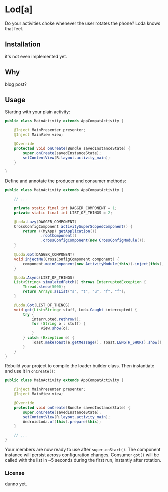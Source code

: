 # Lod\[a\]
Do your activities choke whenever the user rotates the phone? Loda knows
that feel.


## Installation
it's not even implemented yet.


## Why
blog post?


## Usage
Starting with your plain activity:
~~~java
public class MainActivity extends AppCompatActivity {

    @Inject MainPresenter presenter;
    @Inject MainView view;

    @Override
    protected void onCreate(Bundle savedInstanceState) {
        super.onCreate(savedInstanceState);
        setContentView(R.layout.activity_main);
    }

}
~~~
Define and annotate the producer and consumer methods:
~~~java
public class MainActivity extends AppCompatActivity {

    // ...

    private static final int DAGGER_COMPONENT = 1;
    private static final int LIST_OF_THINGS = 2;

    @Loda.Lazy(DAGGER_COMPONENT)
    CrossConfigComponent activitySuperScopedComponent() {
        return ((MyApp) getApplication())
                .rootComponent()
                .crossConfigComponent(new CrossConfigModule());
    }

    @Loda.Got(DAGGER_COMPONENT)
    void injectMe(CrossConfigComponent component) {
        component.mainComponent(new ActivityModule(this)).inject(this);
    }

    @Loda.Async(LIST_OF_THINGS)
    List<String> simulatedFetch() throws InterruptedException {
        Thread.sleep(5000);
        return Arrays.asList("s", "t", "u", "f", "f");
    }

    @Loda.Got(LIST_OF_THINGS)
    void got(List<String> stuff, Loda.Caught interrupted) {
        try {
            interrupted.rethrow();
            for (String o : stuff) {
                view.show(o);
            }
        } catch (Exception e) {
            Toast.makeToast(e.getMessage(), Toast.LENGTH_SHORT).show();
        }
    }
}
~~~
Rebuild your project to compile the loader builder class. Then instantiate and
use it in `onCreate()`:
~~~java
public class MainActivity extends AppCompatActivity {

    @Inject MainPresenter presenter;
    @Inject MainView view;

    @Override
    protected void onCreate(Bundle savedInstanceState) {
        super.onCreate(savedInstanceState);
        setContentView(R.layout.activity_main);
        AndroidLoda.of(this).prepare(this);
    }

    // ...
}
~~~
Your members are now ready to use after `super.onStart()`. The component instance
will persist across configuration changes. Consumer `got()` will be called with
the list in ~5 seconds during the first run, instantly after rotation.


### License
dunno yet.
